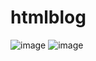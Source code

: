 # htmlblog

![image](https://github.com/user-attachments/assets/51dc9e59-aba3-4671-ba20-1c3d9054a394)
![image](https://github.com/user-attachments/assets/3a3a8cb5-200d-4bf5-ab46-3206d8cf6633)
